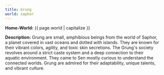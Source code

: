 ```yaml
---
title: Grung
world: saphor
---
```


**Home-World:** {{ page.world | capitalize }}

**Description:** Grung are small, amphibious beings from the world of Saphor, a planet covered in vast oceans and dotted with islands. They are known for their vibrant colors, agility, and toxic skin secretions. The Grung's society revolves around a strict caste system and a deep connection to their aquatic environment. They came to Sen mostly curious to understand the connected worlds. Grung are admired for their adaptability, unique talents, and vibrant culture.

<!--more-->

